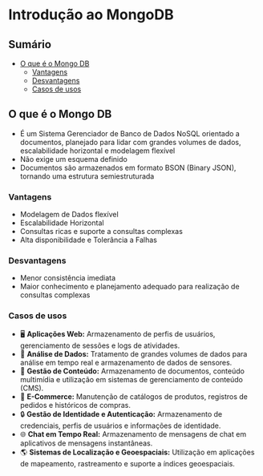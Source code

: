 <h1> Introdução ao MongoDB </h1>

<h2> Sumário </h2>

- [O que é o Mongo DB](#o-que-é-o-mongo-db)
  - [Vantagens](#vantagens)
  - [Desvantagens](#desvantagens)
  - [Casos de usos](#casos-de-usos)

## O que é o Mongo DB

- É um Sistema Gerenciador de Banco de Dados NoSQL orientado a documentos, planejado para lidar com grandes volumes de dados, escalabilidade horizontal e modelagem flexível
- Não exige um esquema definido
- Documentos são armazenados em formato BSON (Binary JSON), tornando uma estrutura semiestruturada

### Vantagens

- Modelagem de Dados flexível
- Escalabilidade Horizontal
- Consultas ricas e suporte a consultas complexas
- Alta disponibilidade e Tolerância a Falhas

### Desvantagens

- Menor consistência imediata
- Maior conhecimento e planejamento adequado para realização de consultas complexas

### Casos de usos

- 🖥 **Aplicações Web:** Armazenamento de perfis de usuários, gerenciamento de sessões e logs de atividades.
- 🤔 **Análise de Dados:** Tratamento de grandes volumes de dados para análise em tempo real e armazenamento de dados de sensores.
- 🎨 **Gestão de Conteúdo:** Armazenamento de documentos, conteúdo multimídia e utilização em sistemas de gerenciamento de conteúdo (CMS).
- 🛒 **E-Commerce:** Manutenção de catálogos de produtos, registros de pedidos e históricos de compras.
- 🔒 **Gestão de Identidade e Autenticação:** Armazenamento de credenciais, perfis de usuários e informações de identidade.
- 🌐 **Chat em Tempo Real:** Armazenamento de mensagens de chat em aplicativos de mensagens instantâneas.
- 🌎 **Sistemas de Localização e Geoespaciais:** Utilização em aplicações de mapeamento, rastreamento e suporte a índices geoespaciais.
